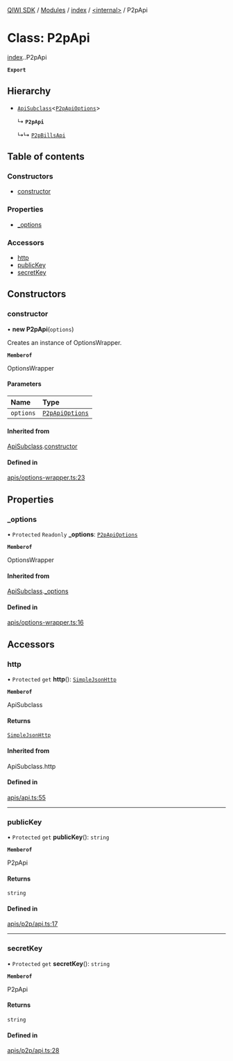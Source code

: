 [QIWI SDK](../README.md) / [Modules](../modules.md) / [index](../modules/index.md) / [<internal\>](../modules/index._internal_.md) / P2pApi

# Class: P2pApi

[index](../modules/index.md).[<internal>](../modules/index._internal_.md).P2pApi

**`Export`**

## Hierarchy

- [`ApiSubclass`](index._internal_.ApiSubclass.md)<[`P2pApiOptions`](../interfaces/index.QIWI.P2pApiOptions.md)\>

  ↳ **`P2pApi`**

  ↳↳ [`P2pBillsApi`](index._internal_.P2pBillsApi.md)

## Table of contents

### Constructors

- [constructor](index._internal_.P2pApi.md#constructor)

### Properties

- [\_options](index._internal_.P2pApi.md#_options)

### Accessors

- [http](index._internal_.P2pApi.md#http)
- [publicKey](index._internal_.P2pApi.md#publickey)
- [secretKey](index._internal_.P2pApi.md#secretkey)

## Constructors

### constructor

• **new P2pApi**(`options`)

Creates an instance of OptionsWrapper.

**`Memberof`**

OptionsWrapper

#### Parameters

| Name | Type |
| :------ | :------ |
| `options` | [`P2pApiOptions`](../interfaces/index.QIWI.P2pApiOptions.md) |

#### Inherited from

[ApiSubclass](index._internal_.ApiSubclass.md).[constructor](index._internal_.ApiSubclass.md#constructor)

#### Defined in

[apis/options-wrapper.ts:23](https://github.com/AlexXanderGrib/node-qiwi-sdk/blob/8cf62fb/src/apis/options-wrapper.ts#L23)

## Properties

### \_options

• `Protected` `Readonly` **\_options**: [`P2pApiOptions`](../interfaces/index.QIWI.P2pApiOptions.md)

**`Memberof`**

OptionsWrapper

#### Inherited from

[ApiSubclass](index._internal_.ApiSubclass.md).[_options](index._internal_.ApiSubclass.md#_options)

#### Defined in

[apis/options-wrapper.ts:16](https://github.com/AlexXanderGrib/node-qiwi-sdk/blob/8cf62fb/src/apis/options-wrapper.ts#L16)

## Accessors

### http

• `Protected` `get` **http**(): [`SimpleJsonHttp`](index.QIWI.SimpleJsonHttp.md)

**`Memberof`**

ApiSubclass

#### Returns

[`SimpleJsonHttp`](index.QIWI.SimpleJsonHttp.md)

#### Inherited from

ApiSubclass.http

#### Defined in

[apis/api.ts:55](https://github.com/AlexXanderGrib/node-qiwi-sdk/blob/8cf62fb/src/apis/api.ts#L55)

___

### publicKey

• `Protected` `get` **publicKey**(): `string`

**`Memberof`**

P2pApi

#### Returns

`string`

#### Defined in

[apis/p2p/api.ts:17](https://github.com/AlexXanderGrib/node-qiwi-sdk/blob/8cf62fb/src/apis/p2p/api.ts#L17)

___

### secretKey

• `Protected` `get` **secretKey**(): `string`

**`Memberof`**

P2pApi

#### Returns

`string`

#### Defined in

[apis/p2p/api.ts:28](https://github.com/AlexXanderGrib/node-qiwi-sdk/blob/8cf62fb/src/apis/p2p/api.ts#L28)
